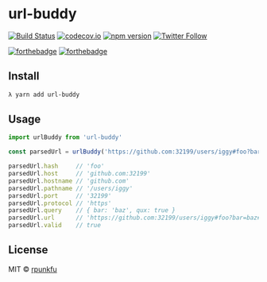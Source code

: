 # url-buddy

[![Build Status](https://travis-ci.org/rpunkfu/url-buddy.svg?branch=master)](https://travis-ci.org/rpunkfu/url-buddy)
[![codecov.io](https://codecov.io/github/rpunkfu/url-buddy/coverage.svg?branch=master)](https://codecov.io/github/rpunkfu/url-buddy?branch=master)
[![npm version](https://badge.fury.io/js/url-buddy.svg)](https://www.npmjs.com/package/url-buddy)
[![Twitter Follow](https://img.shields.io/twitter/follow/rpunkfu.svg?style=social)](https://twitter.com/rpunkfu)

[![forthebadge](http://forthebadge.com/images/badges/built-with-love.svg)](https://github.com/rpunkfu/url-buddy) 
[![forthebadge](http://forthebadge.com/images/badges/gluten-free.svg)](https://github.com/rpunkfu/url-buddy)

## Install

```bash
λ yarn add url-buddy
```

## Usage

```js
import urlBuddy from 'url-buddy'

const parsedUrl = urlBuddy('https://github.com:32199/users/iggy#foo?bar=baz#qux')

parsedUrl.hash     // 'foo'
parsedUrl.host     // 'github.com:32199'
parsedUrl.hostname // 'github.com'
parsedUrl.pathname // '/users/iggy'
parsedUrl.port     // '32199'
parsedUrl.protocol // 'https'
parsedUrl.query    // { bar: 'baz', qux: true }
parsedUrl.url      // 'https://github.com:32199/users/iggy#foo?bar=baz#qux'
parsedUrl.valid    // true
```

## License

MIT © [rpunkfu](https://tldrlegal.com/license/mit-license)

